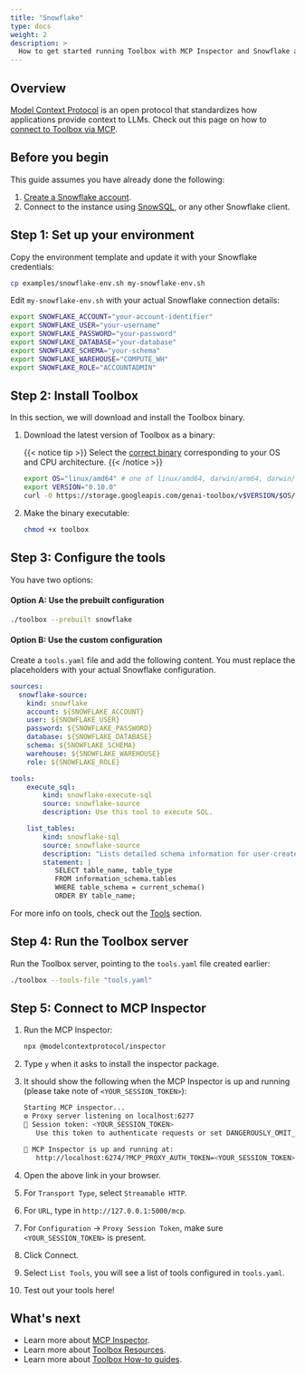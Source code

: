 ```yaml
---
title: "Snowflake"
type: docs
weight: 2
description: >
  How to get started running Toolbox with MCP Inspector and Snowflake as the source.
---
```


## Overview

[Model Context Protocol](https://modelcontextprotocol.io) is an open protocol
that standardizes how applications provide context to LLMs. Check out this page
on how to [connect to Toolbox via MCP](../../how-to/connect_via_mcp.md).

## Before you begin

This guide assumes you have already done the following:

1.  [Create a Snowflake account](https://signup.snowflake.com/).
1.  Connect to the instance using [SnowSQL](https://docs.snowflake.com/en/user-guide/snowsql), or any other Snowflake client.

## Step 1: Set up your environment

Copy the environment template and update it with your Snowflake credentials:

```bash
cp examples/snowflake-env.sh my-snowflake-env.sh
```

Edit `my-snowflake-env.sh` with your actual Snowflake connection details:

```bash
export SNOWFLAKE_ACCOUNT="your-account-identifier"
export SNOWFLAKE_USER="your-username"
export SNOWFLAKE_PASSWORD="your-password"
export SNOWFLAKE_DATABASE="your-database"
export SNOWFLAKE_SCHEMA="your-schema"
export SNOWFLAKE_WAREHOUSE="COMPUTE_WH"
export SNOWFLAKE_ROLE="ACCOUNTADMIN"
```

## Step 2: Install Toolbox

In this section, we will download and install the Toolbox binary.

1. Download the latest version of Toolbox as a binary:

    {{< notice tip >}}
   Select the
   [correct binary](https://github.com/googleapis/genai-toolbox/releases)
   corresponding to your OS and CPU architecture.
    {{< /notice >}}
    <!-- {x-release-please-start-version} -->
    ```bash
    export OS="linux/amd64" # one of linux/amd64, darwin/arm64, darwin/amd64, or windows/amd64
    export VERSION="0.10.0"
    curl -O https://storage.googleapis.com/genai-toolbox/v$VERSION/$OS/toolbox
    ```
    <!-- {x-release-please-end} -->

1. Make the binary executable:

    ```bash
    chmod +x toolbox
    ```

## Step 3: Configure the tools

You have two options:

#### Option A: Use the prebuilt configuration

```bash
./toolbox --prebuilt snowflake
```

#### Option B: Use the custom configuration

Create a `tools.yaml` file and add the following content. You must replace the placeholders with your actual Snowflake configuration.

```yaml
sources:
  snowflake-source:
    kind: snowflake
    account: ${SNOWFLAKE_ACCOUNT}
    user: ${SNOWFLAKE_USER}
    password: ${SNOWFLAKE_PASSWORD}
    database: ${SNOWFLAKE_DATABASE}
    schema: ${SNOWFLAKE_SCHEMA}
    warehouse: ${SNOWFLAKE_WAREHOUSE}
    role: ${SNOWFLAKE_ROLE}

tools:
    execute_sql:
        kind: snowflake-execute-sql
        source: snowflake-source
        description: Use this tool to execute SQL.

    list_tables:
        kind: snowflake-sql
        source: snowflake-source
        description: "Lists detailed schema information for user-created tables."
        statement: |
           SELECT table_name, table_type 
           FROM information_schema.tables 
           WHERE table_schema = current_schema()
           ORDER BY table_name;
```

For more info on tools, check out the
[Tools](../../resources/tools/) section.

## Step 4: Run the Toolbox server

Run the Toolbox server, pointing to the `tools.yaml` file created earlier:

```bash
./toolbox --tools-file "tools.yaml"
```

## Step 5: Connect to MCP Inspector

1. Run the MCP Inspector:

    ```bash
    npx @modelcontextprotocol/inspector
    ```

1. Type `y` when it asks to install the inspector package.

1. It should show the following when the MCP Inspector is up and running (please take note of `<YOUR_SESSION_TOKEN>`):

    ```bash
    Starting MCP inspector...
    ⚙️ Proxy server listening on localhost:6277
    🔑 Session token: <YOUR_SESSION_TOKEN>
       Use this token to authenticate requests or set DANGEROUSLY_OMIT_AUTH=true to disable auth

    🚀 MCP Inspector is up and running at:
       http://localhost:6274/?MCP_PROXY_AUTH_TOKEN=<YOUR_SESSION_TOKEN>
    ```

1. Open the above link in your browser.

1. For `Transport Type`, select `Streamable HTTP`.

1. For `URL`, type in `http://127.0.0.1:5000/mcp`.

1. For `Configuration` -> `Proxy Session Token`, make sure `<YOUR_SESSION_TOKEN>` is present.

1. Click Connect.

1. Select `List Tools`, you will see a list of tools configured in `tools.yaml`.

1. Test out your tools here!

## What's next

- Learn more about [MCP Inspector](../../how-to/connect_via_mcp.md).
- Learn more about [Toolbox Resources](../../resources/).
- Learn more about [Toolbox How-to guides](../../how-to/).
